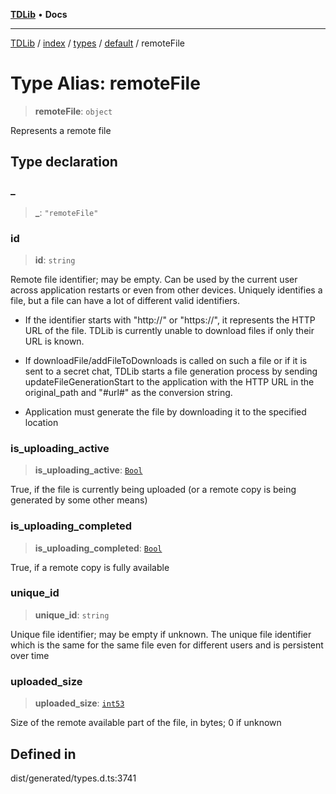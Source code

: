 [**TDLib**](../../../../../../README.md) • **Docs**

***

[TDLib](../../../../../../modules.md) / [index](../../../../../README.md) / [types](../../../README.md) / [default](../README.md) / remoteFile

# Type Alias: remoteFile

> **remoteFile**: `object`

Represents a remote file

## Type declaration

### \_

> **\_**: `"remoteFile"`

### id

> **id**: `string`

Remote file identifier; may be empty. Can be used by the current user across application restarts or even from other devices. Uniquely identifies a file, but a file can have a lot of different valid identifiers.

- If the identifier starts with "http://" or "https://", it represents the HTTP URL of the file. TDLib is currently unable to download files if only their URL is known.

- If downloadFile/addFileToDownloads is called on such a file or if it is sent to a secret chat, TDLib starts a file generation process by sending updateFileGenerationStart to the application with the HTTP URL in the original_path and "#url#" as the conversion string.

- Application must generate the file by downloading it to the specified location

### is\_uploading\_active

> **is\_uploading\_active**: [`Bool`](Bool.md)

True, if the file is currently being uploaded (or a remote copy is being generated by some other means)

### is\_uploading\_completed

> **is\_uploading\_completed**: [`Bool`](Bool.md)

True, if a remote copy is fully available

### unique\_id

> **unique\_id**: `string`

Unique file identifier; may be empty if unknown. The unique file identifier which is the same for the same file even for different users and is persistent over time

### uploaded\_size

> **uploaded\_size**: [`int53`](int53-1.md)

Size of the remote available part of the file, in bytes; 0 if unknown

## Defined in

dist/generated/types.d.ts:3741
